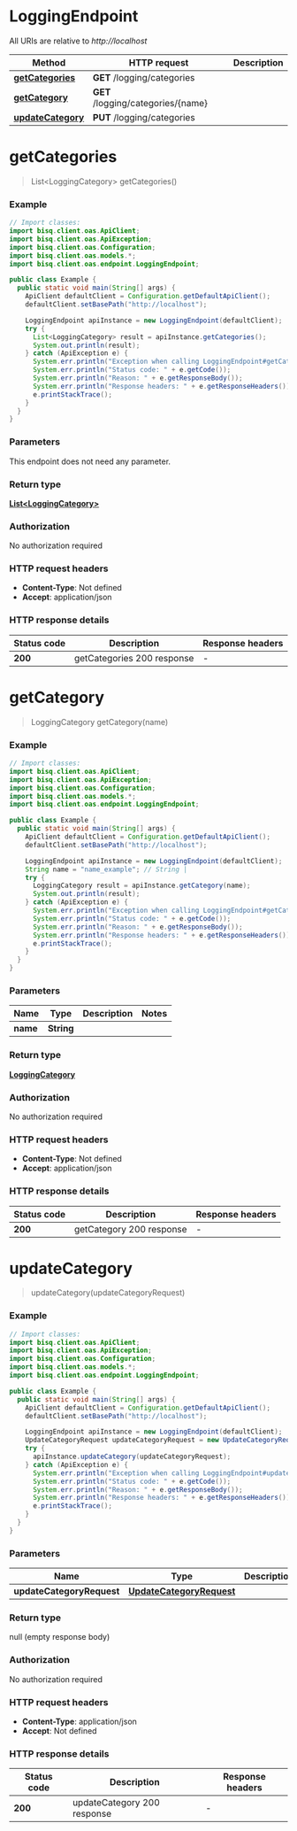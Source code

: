 # LoggingEndpoint

All URIs are relative to *http://localhost*

| Method | HTTP request | Description |
|------------- | ------------- | -------------|
| [**getCategories**](LoggingEndpoint.md#getCategories) | **GET** /logging/categories |  |
| [**getCategory**](LoggingEndpoint.md#getCategory) | **GET** /logging/categories/{name} |  |
| [**updateCategory**](LoggingEndpoint.md#updateCategory) | **PUT** /logging/categories |  |


<a id="getCategories"></a>
# **getCategories**
> List&lt;LoggingCategory&gt; getCategories()



### Example
```java
// Import classes:
import bisq.client.oas.ApiClient;
import bisq.client.oas.ApiException;
import bisq.client.oas.Configuration;
import bisq.client.oas.models.*;
import bisq.client.oas.endpoint.LoggingEndpoint;

public class Example {
  public static void main(String[] args) {
    ApiClient defaultClient = Configuration.getDefaultApiClient();
    defaultClient.setBasePath("http://localhost");

    LoggingEndpoint apiInstance = new LoggingEndpoint(defaultClient);
    try {
      List<LoggingCategory> result = apiInstance.getCategories();
      System.out.println(result);
    } catch (ApiException e) {
      System.err.println("Exception when calling LoggingEndpoint#getCategories");
      System.err.println("Status code: " + e.getCode());
      System.err.println("Reason: " + e.getResponseBody());
      System.err.println("Response headers: " + e.getResponseHeaders());
      e.printStackTrace();
    }
  }
}
```

### Parameters
This endpoint does not need any parameter.

### Return type

[**List&lt;LoggingCategory&gt;**](LoggingCategory.md)

### Authorization

No authorization required

### HTTP request headers

 - **Content-Type**: Not defined
 - **Accept**: application/json

### HTTP response details
| Status code | Description | Response headers |
|-------------|-------------|------------------|
| **200** | getCategories 200 response |  -  |

<a id="getCategory"></a>
# **getCategory**
> LoggingCategory getCategory(name)



### Example
```java
// Import classes:
import bisq.client.oas.ApiClient;
import bisq.client.oas.ApiException;
import bisq.client.oas.Configuration;
import bisq.client.oas.models.*;
import bisq.client.oas.endpoint.LoggingEndpoint;

public class Example {
  public static void main(String[] args) {
    ApiClient defaultClient = Configuration.getDefaultApiClient();
    defaultClient.setBasePath("http://localhost");

    LoggingEndpoint apiInstance = new LoggingEndpoint(defaultClient);
    String name = "name_example"; // String | 
    try {
      LoggingCategory result = apiInstance.getCategory(name);
      System.out.println(result);
    } catch (ApiException e) {
      System.err.println("Exception when calling LoggingEndpoint#getCategory");
      System.err.println("Status code: " + e.getCode());
      System.err.println("Reason: " + e.getResponseBody());
      System.err.println("Response headers: " + e.getResponseHeaders());
      e.printStackTrace();
    }
  }
}
```

### Parameters

| Name | Type | Description  | Notes |
|------------- | ------------- | ------------- | -------------|
| **name** | **String**|  | |

### Return type

[**LoggingCategory**](LoggingCategory.md)

### Authorization

No authorization required

### HTTP request headers

 - **Content-Type**: Not defined
 - **Accept**: application/json

### HTTP response details
| Status code | Description | Response headers |
|-------------|-------------|------------------|
| **200** | getCategory 200 response |  -  |

<a id="updateCategory"></a>
# **updateCategory**
> updateCategory(updateCategoryRequest)



### Example
```java
// Import classes:
import bisq.client.oas.ApiClient;
import bisq.client.oas.ApiException;
import bisq.client.oas.Configuration;
import bisq.client.oas.models.*;
import bisq.client.oas.endpoint.LoggingEndpoint;

public class Example {
  public static void main(String[] args) {
    ApiClient defaultClient = Configuration.getDefaultApiClient();
    defaultClient.setBasePath("http://localhost");

    LoggingEndpoint apiInstance = new LoggingEndpoint(defaultClient);
    UpdateCategoryRequest updateCategoryRequest = new UpdateCategoryRequest(); // UpdateCategoryRequest | 
    try {
      apiInstance.updateCategory(updateCategoryRequest);
    } catch (ApiException e) {
      System.err.println("Exception when calling LoggingEndpoint#updateCategory");
      System.err.println("Status code: " + e.getCode());
      System.err.println("Reason: " + e.getResponseBody());
      System.err.println("Response headers: " + e.getResponseHeaders());
      e.printStackTrace();
    }
  }
}
```

### Parameters

| Name | Type | Description  | Notes |
|------------- | ------------- | ------------- | -------------|
| **updateCategoryRequest** | [**UpdateCategoryRequest**](UpdateCategoryRequest.md)|  | |

### Return type

null (empty response body)

### Authorization

No authorization required

### HTTP request headers

 - **Content-Type**: application/json
 - **Accept**: Not defined

### HTTP response details
| Status code | Description | Response headers |
|-------------|-------------|------------------|
| **200** | updateCategory 200 response |  -  |


